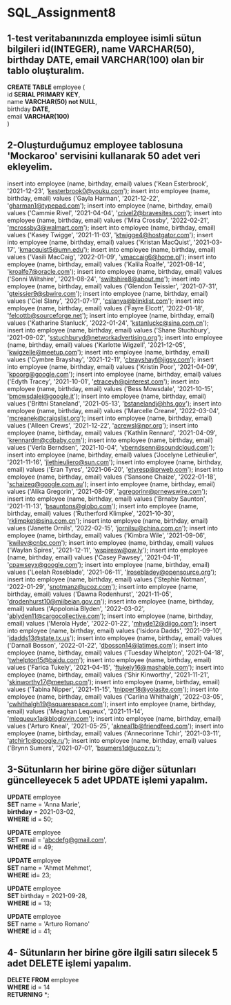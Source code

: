 # SQL_Assignment8
## 1-test veritabanınızda employee isimli sütun bilgileri id(INTEGER), name VARCHAR(50), birthday DATE, email VARCHAR(100) olan bir tablo oluşturalım.  

**CREATE TABLE** employee (  
id **SERIAL PRIMARY KEY**,  
name **VARCHAR(50) not NULL**,  
birthday **DATE**,  
email **VARCHAR(100)**  
)  

## 2-Oluşturduğumuz employee tablosuna 'Mockaroo' servisini kullanarak 50 adet veri ekleyelim.  

insert into employee (name, birthday, email) values ('Kean Esterbrook', '2021-12-23', 'kesterbrook0@youku.com');
insert into employee (name, birthday, email) values ('Gayla Harman', '2021-12-22', 'gharman1@typepad.com');
insert into employee (name, birthday, email) values ('Cammie Rivel', '2021-04-04', 'crivel2@bravesites.com');
insert into employee (name, birthday, email) values ('Mira Crossby', '2022-02-21', 'mcrossby3@walmart.com');
insert into employee (name, birthday, email) values ('Kasey Twigge', '2021-11-03', 'ktwigge4@hostgator.com');
insert into employee (name, birthday, email) values ('Kristan MacQuist', '2021-03-17', 'kmacquist5@umn.edu');
insert into employee (name, birthday, email) values ('Vasili MacCaig', '2022-01-09', 'vmaccaig6@home.pl');
insert into employee (name, birthday, email) values ('Kalila Roalfe', '2021-08-14', 'kroalfe7@oracle.com');
insert into employee (name, birthday, email) values ('Sonni Wiltshire', '2021-08-24', 'swiltshire8@about.me');
insert into employee (name, birthday, email) values ('Glendon Teissier', '2021-07-31', 'gteissier9@sbwire.com');
insert into employee (name, birthday, email) values ('Ciel Slany', '2021-07-17', 'cslanya@blinklist.com');
insert into employee (name, birthday, email) values ('Fayre Elcott', '2022-01-18', 'felcottb@sourceforge.net');
insert into employee (name, birthday, email) values ('Katharine Stanluck', '2022-01-24', 'kstanluckc@sina.com.cn');
insert into employee (name, birthday, email) values ('Shane Stuchbury', '2021-09-02', 'sstuchburyd@networkadvertising.org');
insert into employee (name, birthday, email) values ('Karlotte Wigzell', '2021-12-05', 'kwigzelle@meetup.com');
insert into employee (name, birthday, email) values ('Cymbre Brayshay', '2021-12-11', 'cbrayshayf@jigsy.com');
insert into employee (name, birthday, email) values ('Kristin Poor', '2021-04-09', 'kpoorg@google.com');
insert into employee (name, birthday, email) values ('Edyth Tracey', '2021-10-01', 'etraceyh@pinterest.com');
insert into employee (name, birthday, email) values ('Bess Mowsdale', '2021-10-15', 'bmowsdalei@google.it');
insert into employee (name, birthday, email) values ('Brittni Staneland', '2021-05-13', 'bstanelandj@hhs.gov');
insert into employee (name, birthday, email) values ('Marcelle Creane', '2022-03-04', 'mcreanek@craigslist.org');
insert into employee (name, birthday, email) values ('Alleen Crews', '2021-12-22', 'acrewsl@npr.org');
insert into employee (name, birthday, email) values ('Kathlin Rennard', '2021-04-09', 'krennardm@cdbaby.com');
insert into employee (name, birthday, email) values ('Verla Berndsen', '2021-10-04', 'vberndsenn@soundcloud.com');
insert into employee (name, birthday, email) values ('Jocelyne Lethieulier', '2021-11-16', 'jlethieuliero@sun.com');
insert into employee (name, birthday, email) values ('Eran Tyres', '2021-06-20', 'etyresp@prweb.com');
insert into employee (name, birthday, email) values ('Sansone Chaize', '2022-01-18', 'schaizeq@google.com.au');
insert into employee (name, birthday, email) values ('Alika Gregorin', '2021-08-09', 'agregorinr@prnewswire.com');
insert into employee (name, birthday, email) values ('Brnaby Saunton', '2021-11-13', 'bsauntons@globo.com');
insert into employee (name, birthday, email) values ('Rutherford Klimpke', '2021-10-30', 'rklimpket@sina.com.cn');
insert into employee (name, birthday, email) values ('Janette Ornils', '2022-02-15', 'jornilsu@china.com.cn');
insert into employee (name, birthday, email) values ('Kimbra Wile', '2021-09-06', 'kwilev@cnbc.com');
insert into employee (name, birthday, email) values ('Waylan Spires', '2021-12-11', 'wspiresw@ow.ly');
insert into employee (name, birthday, email) values ('Casey Pawsey', '2021-04-11', 'cpawseyx@google.com');
insert into employee (name, birthday, email) values ('Leelah Roseblade', '2021-06-11', 'lrosebladey@opensource.org');
insert into employee (name, birthday, email) values ('Stephie Notman', '2022-01-29', 'snotmanz@ucoz.com');
insert into employee (name, birthday, email) values ('Dawna Rodenhurst', '2021-11-05', 'drodenhurst10@miibeian.gov.cn');
insert into employee (name, birthday, email) values ('Appolonia Blyden', '2022-03-02', 'ablyden11@cargocollective.com');
insert into employee (name, birthday, email) values ('Merola Hyde', '2022-01-22', 'mhyde12@diigo.com');
insert into employee (name, birthday, email) values ('Isidora Dadds', '2021-09-10', 'idadds13@state.tx.us');
insert into employee (name, birthday, email) values ('Darnall Bosson', '2022-01-22', 'dbosson14@latimes.com');
insert into employee (name, birthday, email) values ('Tuesday Whelpton', '2021-04-18', 'twhelpton15@baidu.com');
insert into employee (name, birthday, email) values ('Farica Tukely', '2021-04-15', 'ftukely16@mashable.com');
insert into employee (name, birthday, email) values ('Shir Kinworthy', '2021-11-21', 'skinworthy17@meetup.com');
insert into employee (name, birthday, email) values ('Tabina Nipper', '2021-11-15', 'tnipper18@yolasite.com');
insert into employee (name, birthday, email) values ('Carlina Whithalgh', '2022-03-05', 'cwhithalgh19@squarespace.com');
insert into employee (name, birthday, email) values ('Meaghan Lequeux', '2021-11-14', 'mlequeux1a@bloglovin.com');
insert into employee (name, birthday, email) values ('Arturo Kneal', '2021-05-25', 'akneal1b@friendfeed.com');
insert into employee (name, birthday, email) values ('Annecorinne Tchir', '2021-03-11', 'atchir1c@google.ru');
insert into employee (name, birthday, email) values ('Brynn Sumers', '2021-07-01', 'bsumers1d@ucoz.ru');  

## 3-Sütunların her birine göre diğer sütunları güncelleyecek 5 adet UPDATE işlemi yapalım.  

**UPDATE** employee  
**SET** name = 'Anna Marie',  
**birthday** = 2021-03-02,  
**WHERE** id = 50;  

**UPDATE** employee  
**SET** email = 'abcdefg@gmail.com',  
**WHERE** id = 49;  

**UPDATE** employee  
**SET** name = 'Ahmet Mehmet',  
**WHERE** id= 23;  

**UPDATE** employee  
**SET** birthday = 2021-09-28,  
**WHERE** id = 13;

**UPDATE** employee  
**SET** name = 'Arturo Romano'  
**WHERE** id = 41;


## 4- Sütunların her birine göre ilgili satırı silecek 5 adet DELETE işlemi yapalım.  
**DELETE FROM** employee  
**WHERE** id = 14  
**RETURNING** *;  
